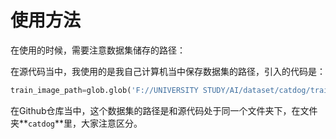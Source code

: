 # 使用方法

在使用的时候，需要注意数据集储存的路径：

在源代码当中，我使用的是我自己计算机当中保存数据集的路径，引入的代码是：

```python
train_image_path=glob.glob('F://UNIVERSITY STUDY/AI/dataset/catdog/train/*/*.jpg')
```

在Github仓库当中，这个数据集的路径是和源代码处于同一个文件夹下，在文件夹**`catdog`**里，大家注意区分。

